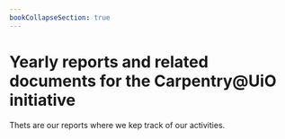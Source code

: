 ```yaml
---
bookCollapseSection: true
---
```


# Yearly reports and related documents for the Carpentry@UiO initiative

Thets are our reports where we kep track of our activities.